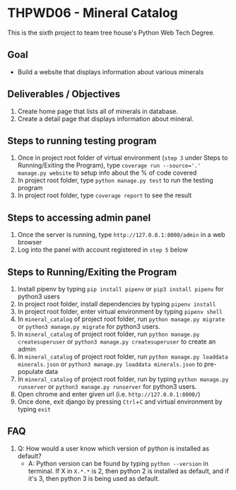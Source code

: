 # THPWD06 - Mineral Catalog

This is the sixth project to team tree house's Python Web Tech Degree.

## Goal
- Build a website that displays information about various minerals

## Deliverables / Objectives
1. Create home page that lists all of minerals in database.
2. Create a detail page that displays information about mineral.

## Steps to running testing program
1. Once in project root folder of virtual environment (`step 3` under Steps to Running/Exiting the Program), type `coverage run --source='.' manage.py website` to setup info about the % of code covered
2. In project root folder, type `python manage.py test` to run the testing program
3. In project root folder, type `coverage report` to see the result

## Steps to accessing admin panel
1. Once the server is running, type `http://127.0.0.1:8000/admin` in a web browser
2. Log into the panel with account registered in `step 5` below

## Steps to Running/Exiting the Program
1. Install pipenv by typing `pip install pipenv` or `pip3 install pipenv` for python3 users
2. In project root folder, install dependencies by typing `pipenv install`
3. In project root folder, enter virtual environment by typing `pipenv shell`
4. In `mineral_catalog` of project root folder, run `python manage.py migrate` or `python3 manage.py migrate` for python3 users.
5. In `mineral_catalog` of project root folder, run `python manage.py createsuperuser` or `python3 manage.py createsuperuser` to create an admin
6. In `mineral_catalog` of project root folder, run `python manage.py loaddata minerals.json` or `python3 manage.py loaddata minerals.json` to pre-populate data
7. In `mineral_catalog` of project root folder, run by typing `python manage.py runserver` or `python3 manage.py runserver` for python3 users.
8. Open chrome and enter given url (i.e. `http://127.0.0.1:8000/`)
9. Once done, exit django by pressing `Ctrl`+`C` and virtual environment by typing `exit`

## FAQ
1. Q: How would a user know which version of python is installed as default?
    - A: Python version can be found by typing `python --version` in terminal. If X in `X.*.*` is 2, then python 2 is installed as default, and if it's 3, then python 3 is being used as default.